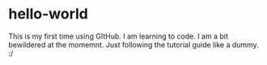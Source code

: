# hello-world
This is my first time using GItHub. 
I am learning to code. I am a bit bewildered at the momemnt. Just following the tutorial guide like a dummy. 
:/
